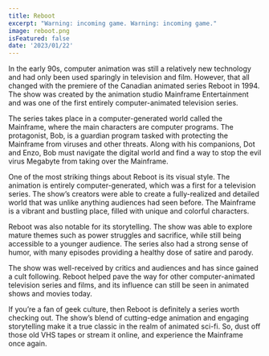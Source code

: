 ```yaml
---
title: Reboot
excerpt: "Warning: incoming game. Warning: incoming game."
image: reboot.png
isFeatured: false
date: '2023/01/22'
---
```


In the early 90s, computer animation was still a relatively new technology and had only been used sparingly in television and film. However, that all changed with the premiere of the Canadian animated series Reboot in 1994. The show was created by the animation studio Mainframe Entertainment and was one of the first entirely computer-animated television series.

The series takes place in a computer-generated world called the Mainframe, where the main characters are computer programs. The protagonist, Bob, is a guardian program tasked with protecting the Mainframe from viruses and other threats. Along with his companions, Dot and Enzo, Bob must navigate the digital world and find a way to stop the evil virus Megabyte from taking over the Mainframe.

One of the most striking things about Reboot is its visual style. The animation is entirely computer-generated, which was a first for a television series. The show’s creators were able to create a fully-realized and detailed world that was unlike anything audiences had seen before. The Mainframe is a vibrant and bustling place, filled with unique and colorful characters.

Reboot was also notable for its storytelling. The show was able to explore mature themes such as power struggles and sacrifice, while still being accessible to a younger audience. The series also had a strong sense of humor, with many episodes providing a healthy dose of satire and parody.

The show was well-received by critics and audiences and has since gained a cult following. Reboot helped pave the way for other computer-animated television series and films, and its influence can still be seen in animated shows and movies today.

If you’re a fan of geek culture, then Reboot is definitely a series worth checking out. The show’s blend of cutting-edge animation and engaging storytelling make it a true classic in the realm of animated sci-fi. So, dust off those old VHS tapes or stream it online, and experience the Mainframe once again.
